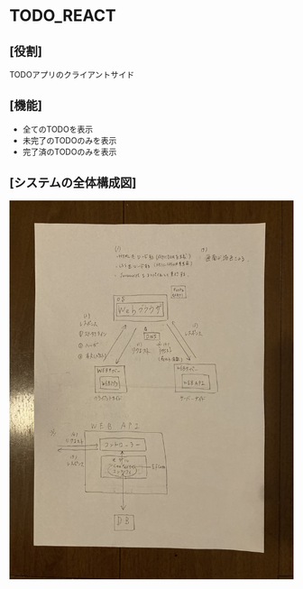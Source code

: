# TODO_REACT

## [役割]  
TODOアプリのクライアントサイド

## [機能] 
* 全てのTODOを表示
* 未完了のTODOのみを表示
* 完了済のTODOのみを表示

## [システムの全体構成図]
<img src="todo_react/src/images/system.jpg">